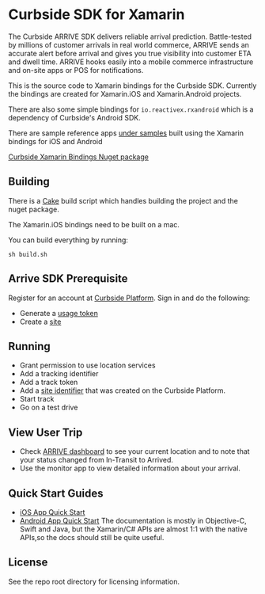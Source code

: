 Curbside SDK for Xamarin
========================

The Curbside ARRIVE SDK delivers reliable arrival prediction. Battle-tested by millions of customer arrivals in real world commerce, ARRIVE sends an accurate alert before arrival and gives you true visibility into customer ETA and dwell time. ARRIVE hooks easily into a mobile commerce infrastructure and on-site apps or POS for notifications.

This is the source code to Xamarin bindings for the Curbside SDK.  Currently the bindings are created for Xamarin.iOS and Xamarin.Android projects.

There are also some simple bindings for `io.reactivex.rxandroid` which is a dependency of Curbside's Android SDK.

There are sample reference apps [under samples](https://github.com/Curbside/curbside-xamarin-bindings/tree/master/samples) built using the Xamarin bindings for iOS and Android

[Curbside Xamarin Bindings Nuget package](https://www.nuget.org/packages/Curbside/) 

## Building

There is a [Cake](https://cakebuild.net) build script which handles building the project and the nuget package.

The Xamarin.iOS bindings need to be built on a mac.

You can build everything by running:

```
sh build.sh
```

## Arrive SDK Prerequisite
Register for an account at [Curbside Platform](https://dashboard.curbside.com). Sign in and do the following:
* Generate a [usage token](https://dashboard.curbside.com/account?accessTab=tokens&accountTab=access)
* Create a [site](https://dashboard.curbside.com/account?accountTab=sites)

## Running
* Grant permission to use location services
* Add a tracking identifier
* Add a track token
* Add a [site identifier](https://dashboard.curbside.com/account?accountTab=sites) that was created on the Curbside Platform.
* Start track
* Go on a test drive

## View User Trip
* Check [ARRIVE dashboard](https://dashboard.curbside.com) to see your current location and to note that your status changed from In-Transit to Arrived.
* Use the monitor app to view detailed information about your arrival.

## Quick Start Guides
- [iOS App Quick Start](https://developer.curbside.com/en/docs/getting-started/quickstart-ios-app/)
- [Android App Quick Start](https://developer.curbside.com/en/docs/getting-started/quickstart-android-app/)
The documentation is mostly in Objective-C, Swift and Java, but the Xamarin/C# APIs are almost 1:1 with the native APIs,so the
docs should still be quite useful.


## License
See the repo root directory for licensing information.
